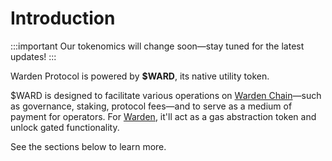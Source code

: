 ﻿---
sidebar_position: 1
---

# Introduction

:::important
Our tokenomics will change soon—stay tuned for the latest updates!
:::


Warden Protocol is powered by **$WARD**, its native utility token.

$WARD is designed to facilitate various operations on [Warden Chain](/learn/glossary#warden-chain)—such as governance, staking, protocol fees—and to serve as a medium of payment for operators. For [Warden](/learn/glossary#warden), it'll act as a gas abstraction token and unlock gated functionality. 

See the sections below to learn more.

